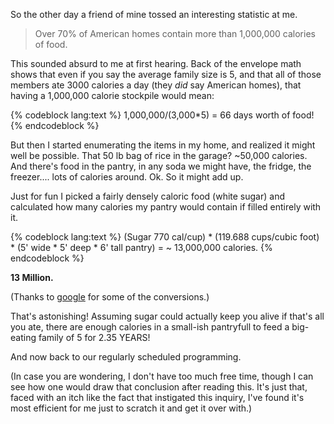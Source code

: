 <!--
.. title: 1,000,000 calories
.. date: 2005/10/21 13:37
.. slug: index
.. tags:
.. link:
.. description:
-->

So the other day a friend of mine tossed an interesting statistic at me.

> Over 70% of American homes contain more than 1,000,000 calories of food.

This sounded absurd to me at first hearing. Back of the envelope math shows that even if you say the average family size is 5, and that all of those members ate 3000 calories a day (they _did_ say American homes), that having a 1,000,000 calorie stockpile would mean:

{% codeblock lang:text %}
1,000,000/(3,000*5) = 66 days worth of food!
{% endcodeblock %}

But then I started enumerating the items in my home, and realized it might well be possible. That 50 lb bag of rice in the garage? ~50,000 calories. And there's food in the pantry, in any soda we might have, the fridge, the freezer.... lots of calories around. Ok. So it might add up.

Just for fun I picked a fairly densely caloric food (white sugar) and calculated how many calories my pantry would contain if filled entirely with it.

{% codeblock lang:text %}
(Sugar 770 cal/cup) * (119.688 cups/cubic foot) * (5' wide * 5' deep * 6' tall pantry) = ~ 13,000,000 calories.
{% endcodeblock %}

**13 Million.**

(Thanks to [google](http://www.google.com/search?hl=en&lr=&q=cubic+feet+to+cups&btnG=Search) for some of the conversions.)</p>

That's astonishing! Assuming sugar could actually keep you alive if that's all you ate, there are enough calories in a small-ish pantryfull to feed a big-eating family of 5 for 2.35 YEARS!

And now back to our regularly scheduled programming.

(In case you are wondering, I don't have too much free time, though I can see how one would draw that conclusion after reading this. It's just that, faced with an itch like the fact that instigated this inquiry, I've found it's most efficient for me just to scratch it and get it over with.)

